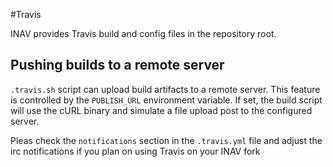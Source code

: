 #Travis

INAV provides Travis build and config files in the repository root.

## Pushing builds to a remote server

```.travis.sh``` script can upload build artifacts to a remote server. This feature is controlled by the
```PUBLISH_URL``` environment variable. If set, the build script will use the cURL binary and simulate
a file upload post to the configured server.

Pleas check the ```notifications``` section in the ```.travis.yml``` file and adjust the irc notifications if you plan on using Travis on your INAV fork
